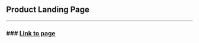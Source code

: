 ## Product Landing Page
---
### ### [Link to page](https://serafimpoch.github.io/product-landing-page-fcc/)
